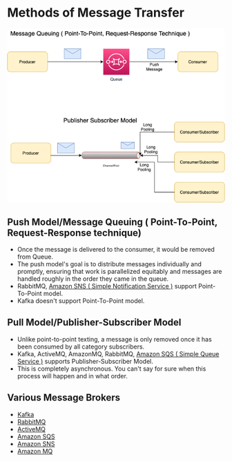 
# Methods of Message Transfer

<img title="Message-Transfer-Model" alt="Alt text" src="assests/Traditional-Message-Patterns.drawio.png">

## Push Model/Message Queuing ( Point-To-Point, Request-Response technique)
- Once the message is delivered to the consumer, it would be removed from Queue.
- The push model's goal is to distribute messages individually and promptly, ensuring that work is parallelized equitably and messages are handled roughly in the order they came in the queue.
- RabbitMQ, [Amazon SNS ( Simple Notification Service )](https://aws.amazon.com/sns/) support Point-To-Point model.
- Kafka doesn't support Point-To-Point model.

## Pull Model/Publisher-Subscriber Model
- Unlike point-to-point texting, a message is only removed once it has been consumed by all category subscribers.
- Kafka, ActiveMQ, AmazonMQ, RabbitMQ, [Amazon SQS ( Simple Queue Service )](https://aws.amazon.com/sqs/) supports Publisher-Subscriber Model.
- This is completely asynchronous. You can't say for sure when this process will happen and in what order.

## Various Message Brokers
- [Kafka](Kafka.md)
- [RabbitMQ](RabbitMQ.md)
- [ActiveMQ](ActiveMQ.md)
- [Amazon SQS](../AWS/AmazonSQSvsSNSvsMQ.md)
- [Amazon SNS](../AWS/AmazonSQSvsSNSvsMQ.md)
- [Amazon MQ](../AWS/AmazonSQSvsSNSvsMQ.md)